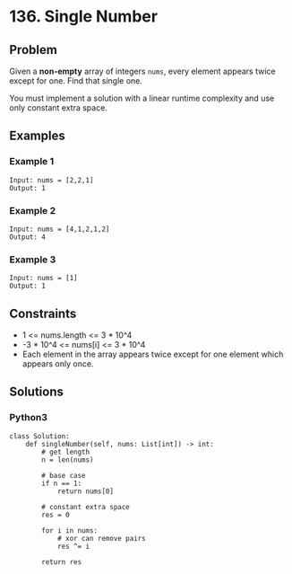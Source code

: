 # 136. Single Number

## Problem

Given a **non-empty** array of integers `nums`, every element appears twice except for one. Find that single one.

You must implement a solution with a linear runtime complexity and use only constant extra space.

## Examples

### Example 1

```
Input: nums = [2,2,1]
Output: 1
```

### Example 2

```
Input: nums = [4,1,2,1,2]
Output: 4
```

### Example 3

```
Input: nums = [1]
Output: 1
```

## Constraints

* 1 <= nums.length <= 3 * 10^4
* -3 * 10^4 <= nums[i] <= 3 * 10^4
* Each element in the array appears twice except for one element which appears only once.

## Solutions

### Python3

```
class Solution:
    def singleNumber(self, nums: List[int]) -> int:
        # get length
        n = len(nums)
        
        # base case
        if n == 1:
            return nums[0]
        
        # constant extra space
        res = 0
        
        for i in nums:
            # xor can remove pairs
            res ^= i
            
        return res
```

